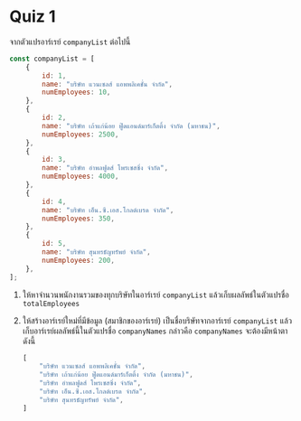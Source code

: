# Quiz 1

จากตัวแปรอาร์เรย์ `companyList` ต่อไปนี้

```javascript
const companyList = [
    {
        id: 1,
        name: "บริษัท แวนเซลส์ แอพพลิเคชั่น จำกัด",
        numEmployees: 10,
    },
    {
        id: 2,
        name: "บริษัท เถ้าแก่น้อย ฟู๊ดแอนด์มาร์เก็ตติ้ง จํากัด (มหาชน)",
        numEmployees: 2500,
    },
    {
        id: 3,
        name: "บริษัท อําพลฟูดส์ โพรเซสซิ่ง จํากัด",
        numEmployees: 4000,
    },
    {
        id: 4,
        name: "บริษัท เอ็น.ซี.เอส.โกลด์เบรด จำกัด",
        numEmployees: 350,
    },
    {
        id: 5,
        name: "บริษัท สุนทรธัญทรัพย์ จํากัด",
        numEmployees: 200,
    },
];
```

1. ให้หาจำนวนพนักงานรวมของทุกบริษัทในอาร์เรย์ `companyList` แล้วเก็บผลลัพธ์ในตัวแปรชื่อ `totalEmployees`

2. ให้สร้างอาร์เรย์ใหม่ที่มีข้อมูล (สมาชิกของอาร์เรย์) เป็นชื่อบริษัทจากอาร์เรย์ `companyList` แล้วเก็บอาร์เรย์ผลลัพธ์นี้ในตัวแปรชื่อ `companyNames` กล่าวคือ `companyNames` จะต้องมีหน้าตาดังนี้

    ```javascript
    [
        "บริษัท แวนเซลส์ แอพพลิเคชั่น จำกัด",
        "บริษัท เถ้าแก่น้อย ฟู๊ดแอนด์มาร์เก็ตติ้ง จํากัด (มหาชน)",
        "บริษัท อําพลฟูดส์ โพรเซสซิ่ง จํากัด",
        "บริษัท เอ็น.ซี.เอส.โกลด์เบรด จำกัด",
        "บริษัท สุนทรธัญทรัพย์ จํากัด",
    ]
    ```
